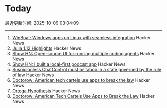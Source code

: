 # Today

最近更新时间: 2025-10-09 03:04:09

--- 
1. [WinBoat: Windows apps on Linux with seamless integration](https://www.winboat.app/) Hacker News
2. [Julia 1.12 Highlights](https://julialang.org/blog/2025/10/julia-1.12-highlights/) Hacker News
3. [Show HN: Open-source UI for running multiple coding agents](https://github.com/built-by-as/FleetCode) Hacker News
4. [Show HN: I built a local-first podcast app](https://wherever.audio) Hacker News
5. [Suspicionless ChatControl must be taboo in a state governed by the rule of law](https://digitalcourage.social/@echo_pbreyer/115337976340299372) Hacker News
6. [Doctorow: American tech cartels use apps to break the law](https://lithub.com/how-american-tech-cartels-use-apps-to-break-the-law/) Hacker News
7. [Ortega Hypothesis](https://en.wikipedia.org/wiki/Ortega_hypothesis) Hacker News
8. [Doctorow: American Tech Cartels Use Apps to Break the Law](https://lithub.com/how-american-tech-cartels-use-apps-to-break-the-law/) Hacker News
